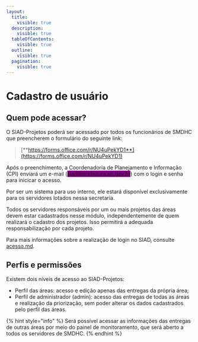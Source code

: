 ```yaml
---
layout:
  title:
    visible: true
  description:
    visible: true
  tableOfContents:
    visible: true
  outline:
    visible: true
  pagination:
    visible: true
---
```


# Cadastro de usuário

## Quem pode acessar?

O SIAD-Projetos poderá ser acessado por todos os funcionários de SMDHC que preencherem o formulário do seguinte link:

> [**https://forms.office.com/r/NU4uPekYD1**](https://forms.office.com/r/NU4uPekYD1)

Após o preenchimento, a Coordenadoria de Planejamento e Informação (CPI) enviará um e-mail (<mark style="background-color:purple;">siad@prefeitura.sp.gov.br</mark>) com o login e senha para inicicar o acesso.&#x20;

Por ser um sistema para uso interno, ele estará disponível exclusivamente para os servidores lotados nessa secretaria.

Todos os servidores responsáveis por um ou mais projetos das áreas devem estar cadastrados nesse módulo, independentemente de quem realizará o cadastro dos projetos. Isso permitirá a adequada responsabilização por cada projeto. &#x20;

Para mais informações sobre a realização de login no SIAD, consulte [acesso.md](../../geral/acesso.md "mention").

## Perfis e permissões

Existem dois níveis de acesso ao SIAD-Projetos:

* Perfil das áreas: acesso e edição apenas das entregas da própria área;
* Perfil de administrador (admin): acesso das entregas de todas as áreas e realização da priorização, sem poder alterar os dados cadastrados pelo perfil das áreas.

{% hint style="info" %}
Será possível acessar as informações das entregas de outras áreas por meio do painel de monitoramento, que será aberto a todos os servidores de SMDHC.
{% endhint %}

